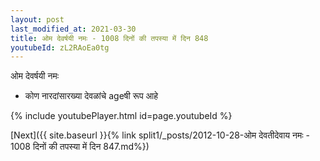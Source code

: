 ```yaml
---
layout: post
last_modified_at: 2021-03-30
title: ओम देवर्षयी नमः - 1008 दिनों की तपस्या में दिन 848
youtubeId: zL2RAoEa0tg
---
```

 
 
 ओम देवर्षयी नमः  
 
 -  कोण नारदांसारख्या देवळांचे ageषी रूप आहे 
 
  
 
  
 
 
 
 
 
 


{% include youtubePlayer.html id=page.youtubeId %}
 
[Next]({{ site.baseurl }}{% link  split1/_posts/2012-10-28-ओम देवतीदेवाय नमः - 1008 दिनों की तपस्या में दिन 847.md%})
 
